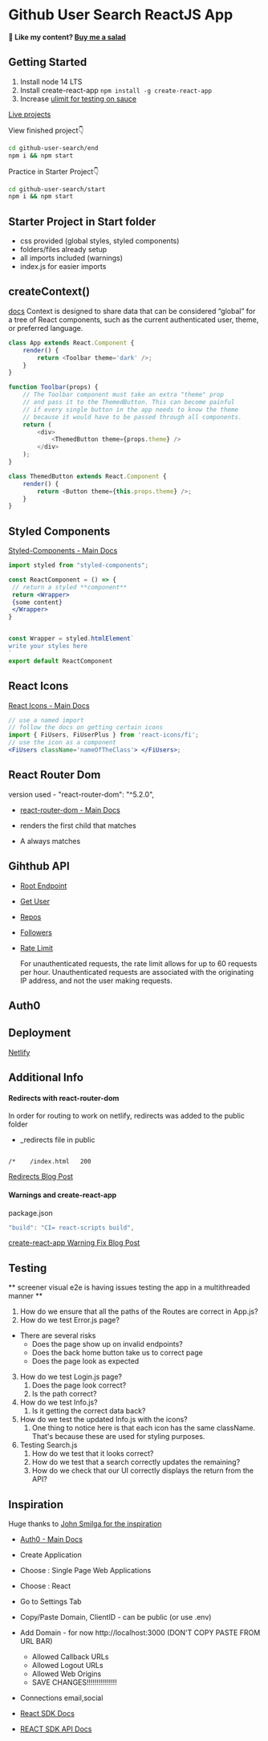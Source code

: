 # Github User Search ReactJS App

**🥗 Like my content? [Buy me a salad](https://www.buymeacoffee.com/nikolaya)**

## Getting Started

1. Install node 14 LTS
2. Install create-react-app `npm install -g create-react-app`
3. Increase [ulimit for testing on sauce](https://support.saucelabs.com/hc/en-us/articles/115005571668)

[Live projects](https://www.nikolay.tech/)

View finished project👇

```bash
cd github-user-search/end
npm i && npm start
```

Practice in Starter Project👇

```bash
cd github-user-search/start
npm i && npm start
```

## Starter Project in Start folder

- css provided (global styles, styled components)
- folders/files already setup
- all imports included (warnings)
- index.js for easier imports

## createContext()

[docs](https://reactjs.org/docs/context.html#when-to-use-context)
Context is designed to share data that can be considered “global” for a tree of React components, such as the current authenticated user, theme, or preferred language.

```js
class App extends React.Component {
	render() {
		return <Toolbar theme='dark' />;
	}
}

function Toolbar(props) {
	// The Toolbar component must take an extra "theme" prop
	// and pass it to the ThemedButton. This can become painful
	// if every single button in the app needs to know the theme
	// because it would have to be passed through all components.
	return (
		<div>
			<ThemedButton theme={props.theme} />
		</div>
	);
}

class ThemedButton extends React.Component {
	render() {
		return <Button theme={this.props.theme} />;
	}
}
```

## Styled Components

[Styled-Components - Main Docs](https://styled-components.com/)

```jsx
import styled from "styled-components";

const ReactComponent = () => {
 // return a styled **component**
 return <Wrapper>
 {some content}
 </Wrapper>
}


const Wrapper = styled.htmlElement`
write your styles here
`
export default ReactComponent
```

## React Icons

[React Icons - Main Docs](https://react-icons.github.io/react-icons/)

```jsx
// use a named import
// follow the docs on getting certain icons
import { FiUsers, FiUserPlus } from 'react-icons/fi';
// use the icon as a component
<FiUsers className='nameOfTheClass'> </FiUsers>;
```

## React Router Dom

version used - "react-router-dom": "^5.2.0",

- [react-router-dom - Main Docs](https://reactrouter.com/web/guides/quick-start)

- <Switch> renders the first child <Route> that matches
- A <Route path="*"> always matches

## Gihthub API

- [Root Endpoint](https://api.github.com)
- [Get User](https://api.github.com/users/nadvolod)
- [Repos](https://api.github.com/users/nadvolod/repos?per_page=1)
- [Followers](https://api.github.com/users/nadvolod/followers)
- [Rate Limit](https://api.github.com/rate_limit)

  For unauthenticated requests, the rate limit allows for up to 60 requests per hour. Unauthenticated requests are associated with the originating IP address, and not the user making requests.

## Auth0

## Deployment

[Netlify](https://www.netlify.com/)

## Additional Info

#### Redirects with react-router-dom

In order for routing to work on netlify, redirects was added to the public folder

- \_redirects file in public

```

/*    /index.html   200

```

[Redirects Blog Post](https://dev.to/dance2die/page-not-found-on-netlify-with-react-router-58mc)

#### Warnings and create-react-app

package.json

```js
"build": "CI= react-scripts build",
```

[create-react-app Warning Fix Blog Post](https://community.netlify.com/t/how-to-fix-build-failures-with-create-react-app-in-production/17752)

## Testing

** screener visual e2e is having issues testing the app in a multithreaded manner **

1. How do we ensure that all the paths of the Routes are correct in App.js?
2. How do we test Error.js page?

- There are several risks
  - Does the page show up on invalid endpoints?
  - Does the back home button take us to correct page
  - Does the page look as expected

3. How do we test Login.js page?
   1. Does the page look correct?
   2. Is the path correct?
4. How do we test Info.js?
   1. Is it getting the correct data back?
5. How do we test the updated Info.js with the icons?
   1. One thing to notice here is that each icon has the same className. That's because these are used for styling purposes.
6. Testing Search.js
   1. How do we test that it looks correct?
   2. How do we test that a search correctly updates the remaining?
   3. How do we check that our UI correctly displays the return from the API?

## Inspiration

Huge thanks to [John Smilga for the inspiration](https://github.com/john-smilga/starter-project-react-github-search-users)

- [Auth0 - Main Docs](https://auth0.com/)

- Create Application
- Choose : Single Page Web Applications
- Choose : React
- Go to Settings Tab
- Copy/Paste Domain, ClientID - can be public (or use .env)
- Add Domain -
  for now http://localhost:3000 (DON'T COPY PASTE FROM URL BAR)

  - Allowed Callback URLs
  - Allowed Logout URLs
  - Allowed Web Origins
  - SAVE CHANGES!!!!!!!!!!!!!!!

- Connections
  email,social

- [React SDK Docs](https://auth0.com/docs/libraries/auth0-react)
- [REACT SDK API Docs](https://auth0.github.io/auth0-react/)
